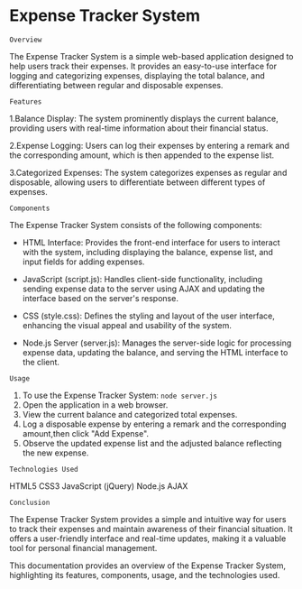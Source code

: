 # Expense Tracker System

`Overview`

The Expense Tracker System is a simple web-based application designed to help users track their expenses. It provides an easy-to-use interface for logging and categorizing expenses, displaying the total balance, and differentiating between regular and disposable expenses.

`Features`

1.Balance Display: The system prominently displays the current balance, providing users with real-time information about their financial status.

2.Expense Logging: Users can log their expenses by entering a remark and the corresponding amount, which is then appended to the expense list.

3.Categorized Expenses: The system categorizes expenses as regular and disposable, allowing users to differentiate between different types of expenses.

`Components`

The Expense Tracker System consists of the following components:

* HTML Interface: Provides the front-end interface for users to interact with the system, including displaying the balance, expense list, and input fields for adding expenses.

* JavaScript (script.js): Handles client-side functionality, including sending expense data to the server using AJAX and updating the interface based on the server's response.

* CSS (style.css): Defines the styling and layout of the user interface, enhancing the visual appeal and usability of the system.

* Node.js Server (server.js): Manages the server-side logic for processing expense data, updating the balance, and serving the HTML interface to the client.

`Usage`

1. To use the Expense Tracker System:
```node server.js```
2. Open the application in a web browser.
3. View the current balance and categorized total expenses.
4. Log a disposable expense by entering a remark and the corresponding amount,then click "Add Expense".
5. Observe the updated expense list and the adjusted balance reflecting the new expense.

`Technologies Used`

HTML5
CSS3
JavaScript (jQuery)
Node.js
AJAX

`Conclusion`

The Expense Tracker System provides a simple and intuitive way for users to track their expenses and maintain awareness of their financial situation. It offers a user-friendly interface and real-time updates, making it a valuable tool for personal financial management.

This documentation provides an overview of the Expense Tracker System, highlighting its features, components, usage, and the technologies used.
